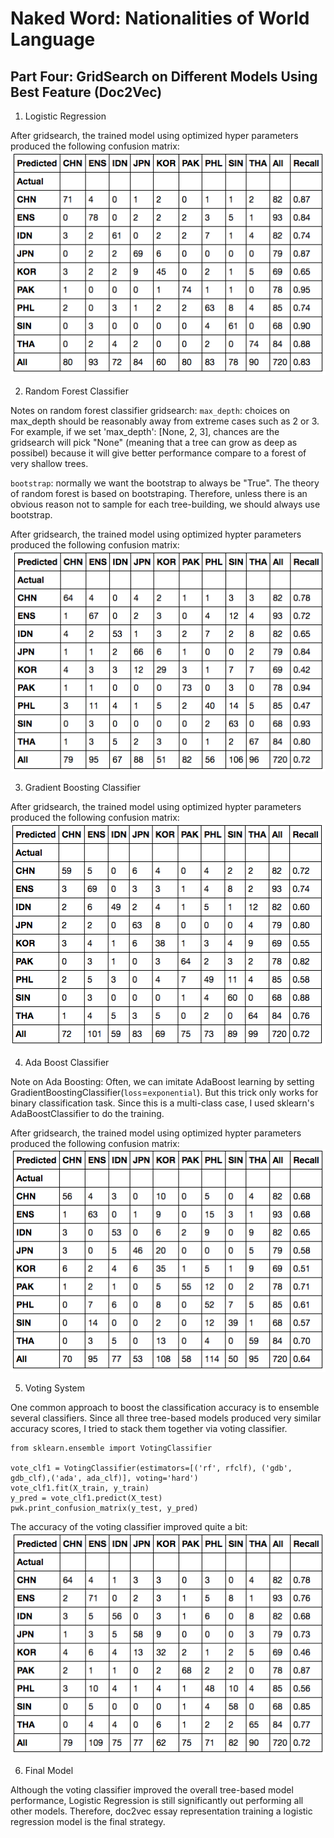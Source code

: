 # Naked Word: Nationalities of World Language
## Part Four: GridSearch on Different Models Using Best Feature (Doc2Vec)

1. Logistic Regression

After gridsearch, the trained model using optimized hyper parameters produced the following confusion matrix:
![lr conf](/images/lr_doc2vec_conf.png)

2. Random Forest Classifier

Notes on random forest classifier gridsearch:
`max_depth`: choices on max_depth should be reasonably away from extreme cases such as 2 or 3. For example, if we set
'max_depth': [None, 2, 3], chances are the gridsearch will pick "None" (meaning that a tree can grow as deep as possibel) because it will give better performance compare to a forest of very shallow trees.

`bootstrap`: normally we want the bootstrap to always be "True". The theory of random forest is based on bootstraping. Therefore, unless there is an obvious reason not to sample for each tree-building, we should always use bootstrap.

After gridsearch, the trained model using optimized hypter parameters produced the following confusion matrix:
![rf conf](/images/rf_doc2vec_conf.png)

3. Gradient Boosting Classifier

After gridsearch, the trained model using optimized hypter parameters produced the following confusion matrix:
![gb conf](/images/gb_doc2vec_conf.png)


4. Ada Boost Classifier

Note on Ada Boosting:
Often, we can imitate AdaBoost learning by setting GradientBoostingClassifier(`loss`=`exponential`). But this trick only works for binary classification task. Since this is a multi-class case, I used sklearn's AdaBoostClassifier to do the training.

After gridsearch, the trained model using optimized hypter parameters produced the following confusion matrix:
![adb conf](/images/adb_doc2vec_conf.png)

5. Voting System

One common approach to boost the classification accuracy is to ensemble several classifiers. Since all three tree-based models produced very similar accuracy scores, I tried to stack them together via voting classifier.

```
from sklearn.ensemble import VotingClassifier

vote_clf1 = VotingClassifier(estimators=[('rf', rfclf), ('gdb', gdb_clf),('ada', ada_clf)], voting='hard')
vote_clf1.fit(X_train, y_train)
y_pred = vote_clf1.predict(X_test)
pwk.print_confusion_matrix(y_test, y_pred)
```
The accuracy of the voting classifier improved quite a bit:
![vote conf](/images/voting_doc2vec_conf.png)

6. Final Model

Although the voting classifier improved the overall tree-based model performance, Logistic Regression is still significantly out performing all other models. Therefore, doc2vec essay representation training a logistic regression model is the final strategy.
